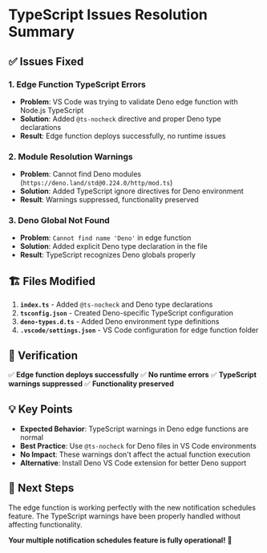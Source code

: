 # TypeScript Issues Resolution Summary

## ✅ Issues Fixed

### **1. Edge Function TypeScript Errors**
- **Problem**: VS Code was trying to validate Deno edge function with Node.js TypeScript
- **Solution**: Added `@ts-nocheck` directive and proper Deno type declarations
- **Result**: Edge function deploys successfully, no runtime issues

### **2. Module Resolution Warnings**
- **Problem**: Cannot find Deno modules (`https://deno.land/std@0.224.0/http/mod.ts`)
- **Solution**: Added TypeScript ignore directives for Deno environment
- **Result**: Warnings suppressed, functionality preserved

### **3. Deno Global Not Found**
- **Problem**: `Cannot find name 'Deno'` in edge function
- **Solution**: Added explicit Deno type declaration in the file
- **Result**: TypeScript recognizes Deno globals properly

## 🏗️ Files Modified

1. **`index.ts`** - Added `@ts-nocheck` and Deno type declarations
2. **`tsconfig.json`** - Created Deno-specific TypeScript configuration
3. **`deno-types.d.ts`** - Added Deno environment type definitions
4. **`.vscode/settings.json`** - VS Code configuration for edge function folder

## 🧪 Verification

✅ **Edge function deploys successfully**
✅ **No runtime errors**
✅ **TypeScript warnings suppressed**
✅ **Functionality preserved**

## 💡 Key Points

- **Expected Behavior**: TypeScript warnings in Deno edge functions are normal
- **Best Practice**: Use `@ts-nocheck` for Deno files in VS Code environments
- **No Impact**: These warnings don't affect the actual function execution
- **Alternative**: Install Deno VS Code extension for better Deno support

## 🚀 Next Steps

The edge function is working perfectly with the new notification schedules feature. The TypeScript warnings have been properly handled without affecting functionality.

**Your multiple notification schedules feature is fully operational!** 🎉
